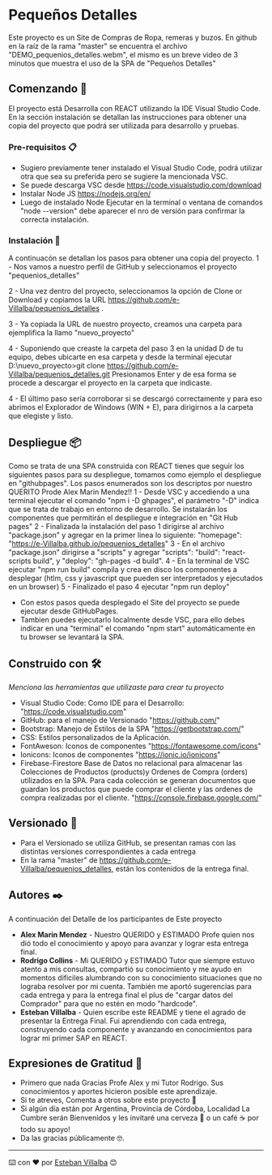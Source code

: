 # Pequeños Detalles

Este proyecto es un Site de Compras de Ropa, remeras y buzos.
En github en la raíz de la rama "master" se encuentra el archivo "DEMO_pequenios_detalles.webm", el mismo es un breve video de 3 minutos que muestra el uso de la SPA de "Pequeños Detalles"

## Comenzando 🚀

El proyecto está Desarrolla con REACT utilizando la IDE Visual Studio Code. En la sección instalación se detallan las instrucciones para obtener una copia del proyecto que podrá ser utilizada para desarrollo y pruebas.


### Pre-requisitos 📋

- Sugiero previamente tener instalado el Visual Studio Code, podrá utilizar otra que sea su preferida pero se sugiere la mencionada VSC.
- Se puede descarga VSC desde https://code.visualstudio.com/download
- Instalar Node JS https://nodejs.org/en/
- Luego de instalado Node Ejecutar en la terminal o ventana de comandos "node --version"  debe aparecer el nro de versión para confirmar la correcta instalación.


### Instalación 🔧
A continuacón se detallan los pasos para obtener una copia del proyecto.
1 - Nos vamos a nuestro perfil de GitHub y seleccionamos el proyecto "pequenios_detalles"

2 - Una vez dentro del proyecto, seleccionamos la opción de Clone or Download y copiamos la URL https://github.com/e-Villalba/pequenios_detalles .

3 - Ya copiada la URL de nuestro proyecto, creamos una carpeta para ejemplifica la llamo "nuevo_proyecto"

4 - Suponiendo que creaste la carpeta del paso 3 en la unidad D de tu equipo, debes ubicarte en esa carpeta y desde la terminal ejecutar
    D:\nuevo_proyecto>git clone https://github.com/e-Villalba/pequenios_detalles.git
Presionamos Enter y de esa forma se procede a descargar el proyecto en la carpeta que indicaste.

4 - El último paso sería corroborar si se descargó correctamente y para eso abrimos el Explorador de Windows (WIN + E), para dirigirnos a la carpeta que elegiste y listo.

## Despliegue 📦
Como se trata de una SPA construida con REACT tienes que seguir los siguientes pasos para su despliegue, tomamos como ejemplo el despliegue en "githubpages".
Los pasos enumerados son los descriptos por nuestro QUERITO Prode Alex Marin Mendez!!
    1 - Desde VSC y accediendo a una terminal ejecutar el comando "npm i -D ghpages", el parámetro "-D" indica que se trata de trabajo en entorno de desarrollo. Se instalarán los componentes que permitirán el despliegue e integración en "Git Hub pages"
    2 - Finalizada la instalación del paso 1 dirigirse al archivo "package.json" y agregar en la primer linea lo siguiente: "homepage": "https://e-Villalba.github.io/pequenios_detalles"
    3 - En el archivo "package.json" dirigirse a "scripts" y agregar "scripts":  "build": "react-scripts build", y  "deploy": "gh-pages -d build".
    4 - En la terminal de VSC ejecutar "npm run build" compila y crea en disco los componentes a desplegar (htlm, css y javascript que pueden ser interpretados y ejecutados en un browser)
    5 - Finalizado el paso 4 ejecutar "npm run deploy"

- Con estos pasos queda desplegado el Site del proyecto se puede ejecutar desde GitHubPages.
- Tambien puedes ejecutarlo localmente desde VSC, para ello debes indicar en una "terminal" el comando "npm start" automáticamente en tu browser se levantará la SPA.

## Construido con 🛠️

_Menciona las herramientas que utilizaste para crear tu proyecto_

* Visual Studio Code:   Como IDE para el Desarrollo: "https://code.visualstudio.com"
* GitHub:               para el manejo de Versionado "https://github.com/"
* Bootstrap:            Manejo de Estilos de la SPA  "https://getbootstrap.com/"
* CSS:                  Estilos personalizados de la Aplicación.
* FontAweson:           Iconos de componentes        "https://fontawesome.com/icons"  
* Ionicons:             Iconos de componentes        "https://ionic.io/ionicons" 
* Firebase-Firestore    Base de Datos no relacional para almacenar las Colecciones de Productos (products)y Ordenes de Compra (orders) utilizados en la SPA. Para cada colección se generan documentos que guardan los productos que puede comprar el cliente y las ordenes de compra realizadas por el cliente. "https://console.firebase.google.com/"


## Versionado 📌

- Para el Versionado se utiliza GitHub, se presentan ramas con las distintas versiones correspondientes a cada entrega
- En la rama "master" de https://github.com/e-Villalba/pequenios_detalles, están los contenidos de la entrega final.

## Autores ✒️

A continuación del Detalle de los participantes de Este proyecto

* **Alex Marin Mendez** - Nuestro QUERIDO y ESTIMADO Profe quien nos dió todo el conocimiento y apoyo para avanzar y lograr esta entrega final.
* **Rodrigo Collins**   - Mi  QUERIDO y ESTIMADO Tutor que siempre estuvo atento a mis consultas, compartió su conocimiento y me ayudo en momentos dificiles alumbrando con su conocimiento situaciones que no lograba resolver por mi cuenta.
También me aportó sugerencias para cada entrega y para la entrega final el plus de "cargar datos del Comprador" para que no estén en modo "hardcode".
* **Esteban Villalba**  - Quien escribe este README y tiene el agrado de presentar la Entrega Final. Fui aprendiendo con cada entrega, construyendo cada componente y avanzando en conocimientos para lograr mi primer SAP en REACT.


## Expresiones de Gratitud 🎁
* Primero que nada Gracias Profe Alex y mi Tutor Rodrigo. Sus conocimientos y aportes hicieron posible este aprendizaje.
* Si te atreves, Comenta a otros sobre este proyecto 📢
* Si algún día están por Argentina, Provincia de Córdoba, Localidad La Cumbre serán Bienvenidos y les invitaré una cerveza 🍺 o un café ☕ por todo su apoyo! 
* Da las gracias públicamente 🤓.

---
⌨️ con ❤️ por [Esteban Villalba](https://github.com/e-Villalba) 😊
